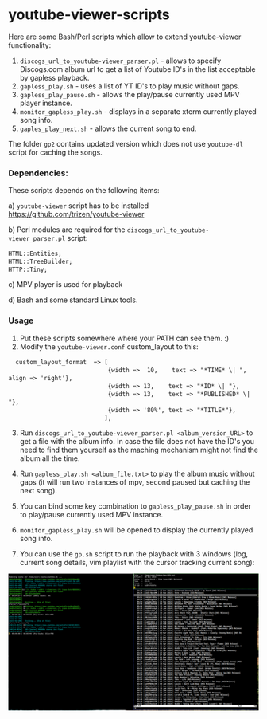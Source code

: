 # youtube-viewer-scripts
Here are some Bash/Perl scripts which allow to extend youtube-viewer functionality:

1) `discogs_url_to_youtube-viewer_parser.pl` - allows to specify Discogs.com album url to get a list of Youtube ID's in the list acceptable by gapless playback.
2) `gapless_play.sh` - uses a list of YT ID's to play music without gaps.
3) `gapless_play_pause.sh` - allows the play/pause currently used MPV player instance.
4) `monitor_gapless_play.sh` - displays in a separate xterm currently played song info.
5) `gaples_play_next.sh` - allows the current song to end.

The folder `gp2` contains updated version which does not use `youtube-dl` script for caching the songs.

### Dependencies:

These scripts depends on the following items:

a) `youtube-viewer` script has to be installed https://github.com/trizen/youtube-viewer

b) Perl modules are required for the `discogs_url_to_youtube-viewer_parser.pl` script:

```
HTML::Entities;
HTML::TreeBuilder;
HTTP::Tiny;
```
c) MPV player is used for playback

d) Bash and some standard Linux tools.

### Usage

1) Put these scripts somewhere where your PATH can see them. :)
2) Modify the `youtube-viewer.conf` custom_layout to this:

```
  custom_layout_format  => [
                            {width =>  10,    text => "*TIME* \| ", align => 'right'},
                            {width => 13,    text => "*ID* \| "},
                            {width => 13,    text => "*PUBLISHED* \| "},
                            {width => '80%', text => "*TITLE*"},
                           ],

```

3) Run `discogs_url_to_youtube-viewer_parser.pl <album_version_URL>` to get a file with the album info. In case the file does not have the ID's you need to find them yourself as the maching mechanism might not find the album all the time.

4) Run `gapless_play.sh <album_file.txt>` to play the album music without gaps (it will run two instances of mpv, second paused but caching the next song).

5) You can bind some key combination to `gapless_play_pause.sh` in order to play/pause currently used MPV instance.

6) `monitor_gapless_play.sh` will be opened to display the currently played song info.

7) You can use the `gp.sh` script to run the playback with 3 windows (log, current song details, vim playlist with the cursor tracking current song):

![screenshot](https://github.com/ZaxonXP/youtube-viewer-scripts/blob/master/screenshot.png)
